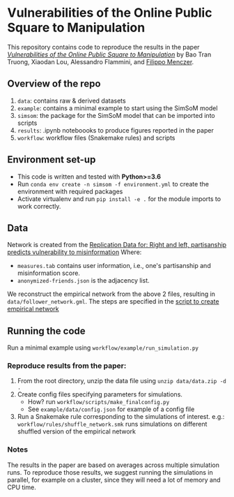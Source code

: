 # Vulnerabilities of the Online Public Square to Manipulation

This repository contains code to reproduce the results in the paper [*Vulnerabilities of the Online Public Square to Manipulation*](https://arxiv.org/abs/1907.06130) by Bao Tran Truong, Xiaodan Lou, Alessandro Flammini, and [Filippo Menczer](https://cnets.indiana.edu/fil/).

## Overview of the repo
1. `data`: contains raw & derived datasets
2. `example`: contains a minimal example to start using the SimSoM model
3. `simsom`: the package for the SimSoM model that can be imported into scripts
4. `results`: .ipynb noteboooks to produce figures reported in the paper
5. `workflow`: workflow files (Snakemake rules) and scripts

## Environment set-up
- This code is written and tested with **Python>=3.6** 
- Run `conda env create -n simsom -f environment.yml` to create the environment with required packages
- Activate virtualenv and run `pip install -e .` for the module imports to work correctly.

## Data
Network is created from the [Replication Data for: Right and left, partisanship predicts vulnerability to misinformation](https://dataverse.harvard.edu/dataset.xhtml?persistentId=doi:10.7910/DVN/6CZHH5)
Where: 
- `measures.tab` contains user information, i.e., one's partisanship and misinformation score. 
- `anonymized-friends.json` is the adjacency list. 

We reconstruct the empirical network from the above 2 files, resulting in `data/follower_network.gml`. The steps are specified in the [script to create empirical network](workflow/make_network.py)

## Running the code

Run a minimal example using `workflow/example/run_simulation.py`

### Reproduce results from the paper:
1. From the root directory, unzip the data file using `unzip data/data.zip -d .`
2. Create config files specifying parameters for simulations. 
    - How? run `workflow/scripts/make_finalconfig.py`
    - See `example/data/config.json` for example of a config file
3. Run a Snakemake rule corresponding to the simulations of interest. 
    e.g.: `workflow/rules/shuffle_network.smk` runs simulations on different shuffled version of the empirical network

### Notes
The results in the paper are based on averages across multiple simulation runs. To reproduce those results, we suggest running the simulations in parallel, for example on a cluster, since they will need a lot of memory and CPU time.